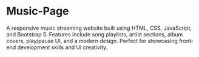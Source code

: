 # Music-Page
A responsive music streaming website built using HTML, CSS, JavaScript, and Bootstrap 5. Features include song playlists, artist sections, album covers, play/pause UI, and a modern design. Perfect for showcasing front-end development skills and UI creativity.
